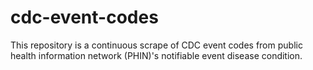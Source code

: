 # cdc-event-codes
This repository is a continuous scrape of CDC event codes from public health information network (PHIN)'s notifiable event disease condition.
